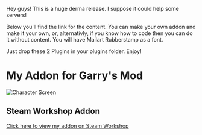 Hey guys! This is a huge derma release. I suppose it could help some servers! 

Below you'll find the link for the content. You can make your own addon and make it your own, or, alternativly, if you know how to code then you can do it without content. You will have Mailart Rubberstamp as a font.

Just drop these 2 Plugins in your plugins folder. Enjoy!

# My Addon for Garry's Mod

![Character Screen](https://files.catbox.moe/2z39tx.jpg)

## Steam Workshop Addon

[Click here to view my addon on Steam Workshop](https://steamcommunity.com/sharedfiles/filedetails/?id=3073904716)
